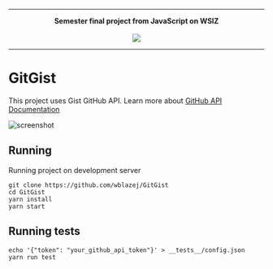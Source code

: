 ---

<p align="center">
  <b>Semester final project from JavaScript on WSIZ</b><br><br>
  <img src="https://www.wsi.edu.pl/favicon.ico">
</p>

----



# GitGist
This project uses Gist GitHub API. Learn more about [GitHub API Documentation]( https://docs.github.com/en/rest/reference/gists)

![screenshot](https://user-images.githubusercontent.com/62674438/154856958-ab606270-f03b-44a8-9fcb-accd87bc2652.png)


## Running
Running project on development server
```
git clone https://github.com/wblazej/GitGist
cd GitGist
yarn install
yarn start
```

## Running tests
```
echo '{"token": "your_github_api_token"}' > __tests__/config.json
yarn run test
```
